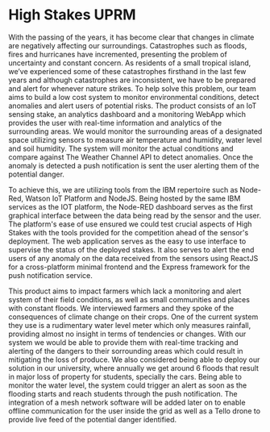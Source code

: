 
# High Stakes UPRM

With the passing of the years, it has become clear that changes in climate are negatively affecting our surroundings. Catastrophes such as floods, fires and hurricanes have incremented, presenting the problem of uncertainty and constant concern. As residents of a small tropical island, we’ve experienced some of these catastrophes firsthand in the last few years and although catastrophes are inconsistent, we have to be prepared and alert for whenever nature strikes. To help solve this problem, our team aims to build a low cost system to monitor environmental conditions, detect anomalies and alert users of potential risks. The product consists of an IoT sensing stake, an analytics dashboard and a monitoring WebApp which provides the user with real-time information and analytics of the surrounding areas. We would monitor the surrounding areas of a designated space utilizing sensors to measure air temperature and humidity, water level and soil humidity. The system will monitor the actual conditions and compare against The Weather Channel API to detect anomalies. Once the anomaly is detected a push notification is sent the user alerting them of the potential danger. 

To achieve this, we are utilizing tools from the IBM repertoire such as Node-Red, Watson IoT Platform and NodeJS. Being hosted by the same IBM services as the IOT platform, the Node-RED dashboard serves as the first graphical interface between the data being read by the sensor and the user. The platform's ease of use ensured we could test crucial aspects of High Stakes with the tools provided for the competition ahead of the sensor's deployment. The web application serves as the easy to use interface to supervise the status of the deployed stakes. It also serves to alert the end users of any anomaly on the data received from the sensors using ReactJS for a cross-platform minimal frontend and the Express framework for the push notification service.

This product aims to impact farmers which lack a monitoring and alert system of their field conditions, as well as small communities and places with constant floods. We interviewed farmers and they spoke of the consequences of climate change on their crops. One of the current system they use is a rudimentary water level meter which only measures rainfall, providing almost no insight in terms of tendencies or changes. With our system we would be able to provide them with real-time tracking and alerting of the dangers to their sorrounding areas which could result in mitigating the loss of produce. We also considered being able to deploy our solution in our university, where annually we get around 6 floods that result in major loss of property for students, specially the cars. Being able to monitor the water level, the system could trigger an alert as soon as the flooding starts and reach students through the push notification. The integration of a mesh network software will be added later on to enable offline communication for the user inside the grid as well as a Tello drone to provide live feed of the potential danger identified.
